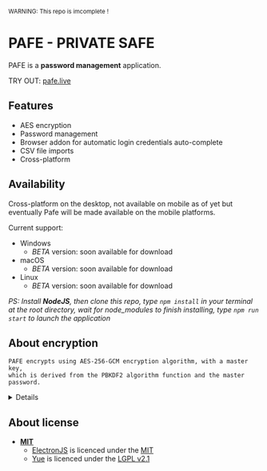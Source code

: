 <small>WARNING: This repo is imcomplete !</small>

# PAFE - PRIVATE SAFE
PAFE is a **password management** application.

TRY OUT: [pafe.live](https://pafe.live)

## Features
- AES encryption
- Password management
- Browser addon for automatic login credentials auto-complete
- CSV file imports
- Cross-platform

<!-- ## Roadmap -->
<!-- 1. Add support for file encryption -->
## Availability
Cross-platform on the desktop, not available on mobile as of yet but eventually Pafe will be made available on the mobile platforms.

Current support:

- Windows
    - *BETA* version: soon available for download
- macOS
    - *BETA* version: soon available for download
- Linux
    - *BETA* version: soon available for download

*PS: Install __NodeJS__, then clone this repo, type `npm install` in your terminal at the root directory, wait for node_modules to finish installing, type `npm run start` to launch the application*
<!-- ## Next -->

## About encryption
    PAFE encrypts using AES-256-GCM encryption algorithm, with a master key,
    which is derived from the PBKDF2 algorithm function and the master password.
<details>
<br/>
AES-256-GCM (Advanced Encryption Standard in Galois/Counter Mode)<br/>
Meaning the data is encrypted with a 256-bit key, generated for encryption using AES in GCM mode.
<br/><br/>
<a href="https://fr.wikipedia.org/wiki/PBKDF2">PBKDF2 (Password-Based Key Derivation Function 2)</a>
<br/><br/>
</details>

## About license
- **[MIT](https://github.com/sen0rxol0/pafe/blob/main/LICENCE)**
    - [ElectronJS](https://github.com/electron/electron) is licenced under the [MIT](https://github.com/electron/electron/blob/master/LICENSE)
    - [Yue](https://github.com/yue/yue) is licenced under the [LGPL v2.1](https://github.com/yue/yue/blob/master/LICENSE)
